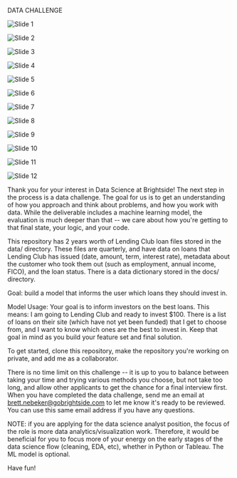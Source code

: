 DATA CHALLENGE

![Slide 1](images/Slide1.PNG)

![Slide 2](images/Slide2.PNG)

![Slide 3](images/Slide3.PNG)

![Slide 4](images/Slide4.PNG)

![Slide 5](images/Slide5.PNG)

![Slide 6](images/Slide6.PNG)

![Slide 7](images/Slide7.PNG)

![Slide 8](images/Slide8.PNG)

![Slide 9](images/Slide9.PNG)

![Slide 10](images/Slide10.PNG)

![Slide 11](images/Slide11.PNG)

![Slide 12](images/Slide12.PNG)

Thank you for your interest in Data Science at Brightside! The next step in the process is 
a data challenge. The goal for us is to get an understanding of how you approach and think about
problems, and how you work with data. While the deliverable includes a machine learning model, the 
evaluation is much deeper than that -- we care about how you're getting to that final state, your logic, 
and your code.  

This repository has 2 years worth of Lending Club loan files stored in the data/ directory. 
These files are quarterly, and have data on loans that Lending Club has 
issued (date, amount, term, interest rate), metadata about the customer who took them 
out (such as employment, annual income, FICO), and the loan status. There is a data dictionary stored
in the docs/ directory.

Goal: build a model that informs the user which loans they should invest in.

Model Usage: Your goal is to inform investors on the best loans. This means: I am going to Lending Club and 
ready to invest $100. There is a list of loans on their site (which have not
yet been funded) that I get to choose from, and I want to know which ones are the best to invest in.
Keep that goal in mind as you build your feature set and final solution.

To get started, clone this repository, make the repository you're working on private,
and add me as a collaborator.

There is no time limit on this challenge -- it is up to you
to balance between taking your time and trying various methods you choose, but not
take too long, and allow other applicants to get the chance for a final interview first.
When you have completed the data challenge, send me an email at 
brett.nebeker@gobrightside.com to let me know it's ready to be reviewed. You can use this 
same email address if you have any questions. 

NOTE: if you are applying for the data science analyst position, 
the focus of the role is more data analytics/visualization work. Therefore, it would
be beneficial for you to focus more of your energy on the early stages of the data science flow
(cleaning, EDA, etc), whether in Python or Tableau. The ML model is optional.

Have fun!

